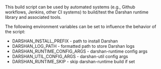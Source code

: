 This build script can be used by automated systems (e.g., Github workflows,
Jenkins, other CI systems) to build/test the Darshan runtime library and
associated tools.

The following environment variables can be set to influence the behavior of
the script:
 - DARSHAN\_INSTALL\_PREFIX - path to install Darshan
 - DARSHAN\_LOG\_PATH - formatted path to store Darshan logs
 - DARSHAN\_RUNTIME\_CONFIG\_ARGS - darshan-runtime config args
 - DARSHAN\_UTIL\_CONFIG\_ARGS - darshan-util config args
 - DARSHAN\_RUNTIME\_SKIP - skip darshan-runtime build if set
